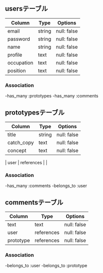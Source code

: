 
## usersテーブル

| Column      | Type       | Options                        |
| ------      | ---------- | ------------------------------ |
| email       | string     | null: false |
| password    | string     | null: false |
| name        | string     | null: false |
| profile     | text       | null: false |
| occupation  | text       | null: false |
| position    | text       | null: false |

### Association
-has_many :prototypes
-has_many :comments

## prototypesテーブル
| Column      | Type       | Options                        |
| ------      | ---------- | ------------------------------ |
| title       | string        | null: false |
| catch_copy  | text          | null: false |
| concept     | text          | null: false |

| user        | references    |             |

### Association
-has_many :comments
-belongs_to :user

## commentsテーブル
| Column      | Type       | Options                        |
| ------      | ---------- | ------------------------------ |
| text        | text       | null: false |
| user        | references | null: false |
| prototype   | references | null: false |

### Association
-belongs_to :user
-belongs_to :prototype